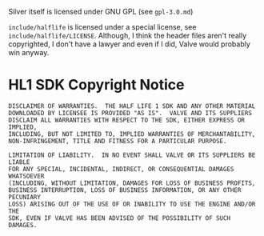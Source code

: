 Silver itself is licensed under GNU GPL (see `gpl-3.0.md`)

`include/halflife` is licensed under a special license, see `include/halflife/LICENSE`. Although, I think the header files aren't really copyrighted, I don't have a lawyer and even if I did, Valve would probably win anyway.

# HL1 SDK Copyright Notice

    DISCLAIMER OF WARRANTIES.  THE HALF LIFE 1 SDK AND ANY OTHER MATERIAL
    DOWNLOADED BY LICENSEE IS PROVIDED "AS IS".  VALVE AND ITS SUPPLIERS
    DISCLAIM ALL WARRANTIES WITH RESPECT TO THE SDK, EITHER EXPRESS OR IMPLIED,
    INCLUDING, BUT NOT LIMITED TO, IMPLIED WARRANTIES OF MERCHANTABILITY,
    NON-INFRINGEMENT, TITLE AND FITNESS FOR A PARTICULAR PURPOSE.

    LIMITATION OF LIABILITY.  IN NO EVENT SHALL VALVE OR ITS SUPPLIERS BE LIABLE
    FOR ANY SPECIAL, INCIDENTAL, INDIRECT, OR CONSEQUENTIAL DAMAGES WHATSOEVER
    (INCLUDING, WITHOUT LIMITATION, DAMAGES FOR LOSS OF BUSINESS PROFITS,
    BUSINESS INTERRUPTION, LOSS OF BUSINESS INFORMATION, OR ANY OTHER PECUNIARY
    LOSS) ARISING OUT OF THE USE OF OR INABILITY TO USE THE ENGINE AND/OR THE
    SDK, EVEN IF VALVE HAS BEEN ADVISED OF THE POSSIBILITY OF SUCH DAMAGES.